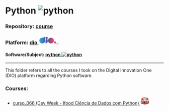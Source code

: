 # Python   <img src="https://cdn.jsdelivr.net/gh/devicons/devicon/icons/python/python-original.svg" alt="python" width="auto" height="45">

### Repository: [course](../../)
### Platform: <a href="../">dio   <img src="https://github.com/PedroHeeger/main/blob/main/0-aux/logos/plataforma/dio.jpeg" alt="dio" width="auto" height="25"></a>
#### Software/Subject: <a href="./">python   <img src="https://cdn.jsdelivr.net/gh/devicons/devicon/icons/python/python-original.svg" alt="python" width="auto" height="25"></a>

---

This folder refers to all the courses I took on the Digital Innovation One (DIO) platform regarding Python software.

### Courses:
- <a href="./curso_066">curso_066 (Dev Week - Ifood Ciência de Dados com Python)   <img src="./curso_066/0-aux/dev_week.png" alt="curso_066" width="auto" height="25"></a>